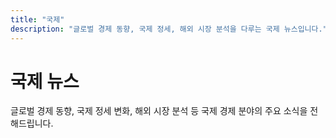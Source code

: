 ```yaml
---
title: "국제"
description: "글로벌 경제 동향, 국제 정세, 해외 시장 분석을 다루는 국제 뉴스입니다."
---
```


# 국제 뉴스

글로벌 경제 동향, 국제 정세 변화, 해외 시장 분석 등 국제 경제 분야의 주요 소식을 전해드립니다.
